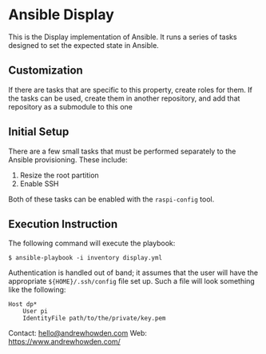 Ansible Display
=============

This is the Display implementation of Ansible. It runs a series of tasks designed to set the expected state in Ansible.

Customization
-------------

If there are tasks that are specific to this property, create roles for them. If the tasks can be used, create them in
another repository, and add that repository as a submodule to this one

Initial Setup
-------------

There are a few small tasks that must be performed separately to the Ansible provisioning. These include:

1. Resize the root partition
2. Enable SSH

Both of these tasks can be enabled with the `raspi-config` tool.

Execution Instruction
---------------------

The following command will execute the playbook:

```
$ ansible-playbook -i inventory display.yml
```

Authentication is handled out of band; it assumes that the user will have the appropriate `${HOME}/.ssh/config` file
set up. Such a file will look something like the following:

```
Host dp*
    User pi
    IdentityFile path/to/the/private/key.pem
```

Contact: hello@andrewhowden.com
Web:     https://www.andrewhowden.com/
